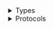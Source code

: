 <details>
<summary>Types</summary>

  - [IotWirelessClient](/aws-sdk-swift/reference/0.x/AWSIoTWireless/IotWirelessClient)
  - [IotWirelessClient.IotWirelessClientConfiguration](/aws-sdk-swift/reference/0.x/AWSIoTWireless/IotWirelessClient.IotWirelessClientConfiguration)
  - [IotWirelessClientLogHandlerFactory](/aws-sdk-swift/reference/0.x/AWSIoTWireless/IotWirelessClientLogHandlerFactory)
  - [IotWirelessClientTypes](/aws-sdk-swift/reference/0.x/AWSIoTWireless/IotWirelessClientTypes)

</details>

<details>
<summary>Protocols</summary>

  - [IotWirelessClientProtocol](/aws-sdk-swift/reference/0.x/AWSIoTWireless/IotWirelessClientProtocol)

</details>
